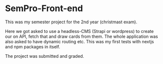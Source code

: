 # SemPro-Front-end

This was my semester project for the 2nd year (christmast exam).

Here we got asked to use a headless-CMS (Strapi or wordpress) to create our on API, fetch that and draw cards from them. The whole application was also asked to have dynamic routing etc.
This was my first tests with nextjs and npm packages in itself.

The project was submitted and graded.
